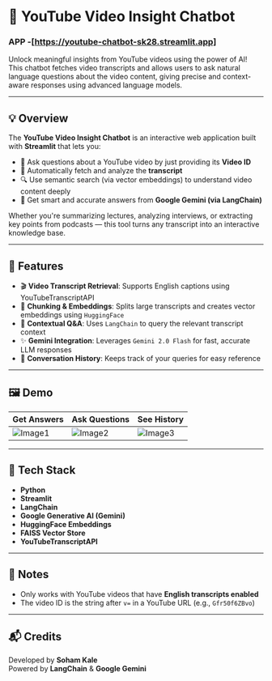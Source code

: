 
# 🎥 YouTube Video Insight Chatbot
### APP -[https://youtube-chatbot-sk28.streamlit.app]
Unlock meaningful insights from YouTube videos using the power of AI!  
This chatbot fetches video transcripts and allows users to ask natural language questions about the video content, giving precise and context-aware responses using advanced language models.

---

## 💡 Overview

The **YouTube Video Insight Chatbot** is an interactive web application built with **Streamlit** that lets you:

- 🧠 Ask questions about a YouTube video by just providing its **Video ID**
- 📄 Automatically fetch and analyze the **transcript**
- 🔍 Use semantic search (via vector embeddings) to understand video content deeply
- 🤖 Get smart and accurate answers from **Google Gemini (via LangChain)**

Whether you're summarizing lectures, analyzing interviews, or extracting key points from podcasts — this tool turns any transcript into an interactive knowledge base.

---

## 🚀 Features

- 🎬 **Video Transcript Retrieval**: Supports English captions using YouTubeTranscriptAPI
- 🧩 **Chunking & Embeddings**: Splits large transcripts and creates vector embeddings using `HuggingFace`
- 🧠 **Contextual Q&A**: Uses `LangChain` to query the relevant transcript context
- ✨ **Gemini Integration**: Leverages `Gemini 2.0 Flash` for fast, accurate LLM responses
- 💬 **Conversation History**: Keeps track of your queries for easy reference

---

## 🖼️ Demo

| Get Answers | Ask Questions | See History | 
|-----------------|----------------|--------------|
| ![Image1](https://drive.google.com/uc?export=view&id=1WvNFptVwAsBlsOUDf0EtLLJPKPvzYuLP) | ![Image2](https://drive.google.com/uc?export=view&id=1-0zp8PtTNmjun6Sqjweg5VCYkKGE6-Hd) | ![Image3](https://drive.google.com/uc?export=view&id=1yTc7qislYrd1mn2grIjSzOJIUyEbKhpG) 

---

## 🤖 Tech Stack

- **Python**
- **Streamlit**
- **LangChain**
- **Google Generative AI (Gemini)**
- **HuggingFace Embeddings**
- **FAISS Vector Store**
- **YouTubeTranscriptAPI**

---

## 📌 Notes

- Only works with YouTube videos that have **English transcripts enabled**
- The video ID is the string after `v=` in a YouTube URL (e.g., `Gfr50f6ZBvo`)

---

## 📬 Credits

Developed by **Soham Kale**  
Powered by **LangChain** & **Google Gemini**

